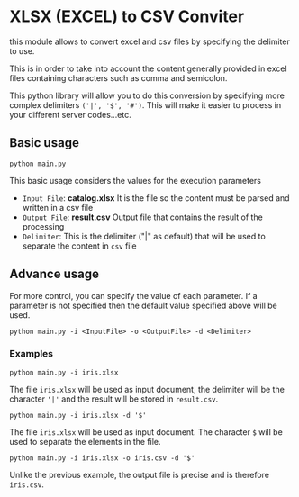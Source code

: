 # XLSX (EXCEL) to CSV Conviter
this module allows to convert excel and csv files by specifying the delimiter to use.

This is in order to take into account the content generally provided in excel files containing characters such as comma and semicolon. 

This python library will allow you to do this conversion by specifying more complex delimiters `('|', '$', '#')`. This will make it easier to process in your different server codes...etc. 

## Basic usage
```commandline
python main.py
```
This basic usage considers the values for the execution parameters

- `Input File`: **catalog.xlsx** It is the file so the content must be parsed and written in a csv file
- `Output File`: **result.csv** Output file that contains the result of the processing
- `Delimiter`: This is the delimiter ("|" as default) that will be used to separate the content in `csv` file

## Advance usage
For more control, you can specify the value of each parameter. If a parameter is not specified then the default value specified above will be used.
```commandline
python main.py -i <InputFile> -o <OutputFile> -d <Delimiter>
```

### Examples

```commandline
python main.py -i iris.xlsx
```
The file `iris.xlsx` will be used as input document, the delimiter will be the character `'|'` and the result will be stored in `result.csv`.
```commandline
python main.py -i iris.xlsx -d '$'
```
The file `iris.xlsx` will be used as input document. The character `$` will be used to separate the elements in the file.
```commandline
python main.py -i iris.xlsx -o iris.csv -d '$'
```
Unlike the previous example, the output file is precise and is therefore `iris.csv`.
